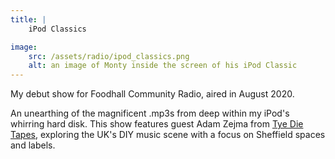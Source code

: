 ```yaml
---
title: | 
    iPod Classics

image:
    src: /assets/radio/ipod_classics.png
    alt: an image of Monty inside the screen of his iPod Classic
---
```


My debut show for Foodhall Community Radio, aired in August 2020.

An unearthing of the magnificent .mp3s from deep within my iPod's whirring hard disk. This show features guest Adam Zejma from [Tye Die Tapes][website], exploring the UK's DIY music scene with a focus on Sheffield spaces and labels.

[website]: https://tyedietapes.bandcamp.com/